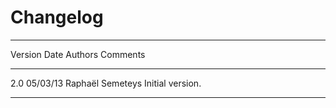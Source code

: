 # Changelog

--------------------------------------------------------------
 Version   Date       Authors           Comments
--------- ----------  ----------------- ----------------------
  2.0      05/03/13   Raphaël Semeteys  Initial version.
--------------------------------------- ----------------------

